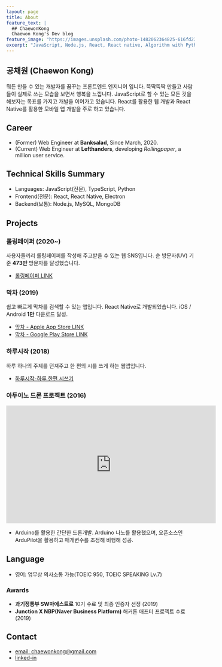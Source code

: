 ```yaml
---
layout: page
title: About
feature_text: |
  ## ChaewonKong
  Chaewon Kong's Dev blog
feature_image: "https://images.unsplash.com/photo-1482062364825-616fd23b8fc1?ixlib=rb-1.2.1&ixid=eyJhcHBfaWQiOjEyMDd9&auto=format&fit=crop&w=1350&q=80"
excerpt: "JavaScript, Node.js, React, React native, Algorithm with Python"
---
```


## 공채원 (Chaewon Kong)

뭐든 만들 수 있는 개발자를 꿈꾸는 프론트엔드 엔지니어 입니다. 뚝딱뚝딱 만들고 사람들이 실제로 쓰는 모습을 보면서 행복을 느낍니다. JavaScript로 할 수 있는 모든 것을 해보자는 목표를 가지고 개발을 이어가고 있습니다. React를 활용한 웹 개발과 React Native를 활용한 모바일 앱 개발을 주로 하고 있습니다.

## Career

- (Former) Web Engineer at **Banksalad**, Since March, 2020.
- (Current) Web Engineer at **Lefthanders**, developing _Rollingpaper_, a million user service.

## Technical Skills Summary

- Languages: JavaScript(전문), TypeScript, Python
- Frontend(전문): React, React Native, Electron
- Backend(보통): Node.js, MySQL, MongoDB

## Projects

### 롤링페이퍼 (2020~)

사용자들끼리 롤링페이퍼를 작성해 주고받을 수 있는 웹 SNS입니다.
순 방문자(UV) 기준 **473만** 방문자를 달성했습니다.

- [롤링페이퍼 LINK](https://rollingpaper.site)

### 막차 (2019)

쉽고 빠르게 막차를 검색할 수 있는 앱입니다. React Native로 개발되었습니다.
iOS / Android **1만** 다운로드 달성.

- [막차 - Apple App Store LINK](https://apps.apple.com/kr/app/막차/id1480522844)
- [막차 - Google Play Store LINK](https://play.google.com/store/apps/details?id=com.native_makkcha)

### 하루시작 (2018)

하루 하나의 주제를 던져주고 한 편의 시를 쓰게 하는 웹앱입니다.

- [하루시작-하루 한편 시쓰기](https://harusijak.com)

### 아두이노 드론 프로젝트 (2016)

<iframe width="560" height="315" src="https://www.youtube.com/embed/-yl7HBhhvFA" title="YouTube video player" frameborder="0" allow="accelerometer; autoplay; clipboard-write; encrypted-media; gyroscope; picture-in-picture" allowfullscreen></iframe>

- Arduino를 활용한 간단한 드론개발. Arduino 나노를 활용했으며, 오픈소스인 ArduPilot을 활용하고 매개변수를 조정해 비행해 성공.

## Language

- 영어: 업무상 의사소통 가능(TOEIC 950, TOEIC SPEAKING Lv.7)

### Awards

- **과기정통부 SW마에스트로** 10기 수료 및 최종 인증자 선정 (2019)
- **Junction X NBP(Naver Business Platform)** 해커톤 애프터 프로젝트 수료 (2019)

## Contact

- [email: chaewonkong@gmail.com](mailto://chaewonkong@gmail.com)
- [linked-in](https://www.linkedin.com/in/chaewon-kong-958986119/)
